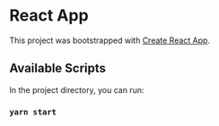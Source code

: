 # React App

This project was bootstrapped with [Create React App](https://github.com/facebook/create-react-app).

## Available Scripts

In the project directory, you can run:

### `yarn start`




